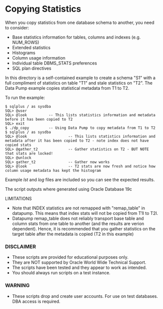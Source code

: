 # Copying Statistics

When you copy statistics from one database schema to another, you need to consider:

- Base statistics information for tables, columns and indexes (e.g. NUM_ROWS)
- Extended statistics
- Histograms
- Column usage information
- Individual table DBMS_STATS preferences
- SQL plan directives

In this directory is a self-contained example to create a schema "S1" with a full compliment of statistics on table "T1" and stale statistics on "T2". The Data Pump example copies statistical metadata from T1 to T2.

To run the example:

```
$ sqlplus / as sysdba
SQL> @user
SQL> @look          -- This lists statistics information and metadata before it has been copied to T2
SQL> exit
$ ./dp_copy         -- Using Data Pump to copy metadata from T1 to T2
$ sqlplus / as sysdba 
SQL> @look                   -- This lists statistics information and metadata after it has been copied to T2 - note index does not have copied stats
SQL> @gather_t2              -- Gather statistics on T2 - BUT NOTE that stats are locked!
SQL> @unlock
SQL> gather_t2               -- Gather now works
SQL> @look                   -- T2 stats are now fresh and notice how column usage metadata has kept the histogram
```

Example *lst* and *log* files are included so you can see the expected results.

The script outputs where generated using Oracle Database 19c

LIMITATIONS
 
-  Note that INDEX statistics are not remapped with "remap_table" in datapump. This means that index stats will not be copied from T1I to T2I. 
-  Datapump remap_table does not reliably transport base table and column stats from one table to another (and the results are verion dependent). Hence, it is recommended that you gather statistics on the target table after the metadata is copied (T2 in this example)


### DISCLAIMER

*  These scripts are provided for educational purposes only.
*  They are NOT supported by Oracle World Wide Technical Support.
*  The scripts have been tested and they appear to work as intended.
*  You should always run scripts on a test instance.

### WARNING

*  These scripts drop and create user accounts. For use on test databases. DBA access is required.
